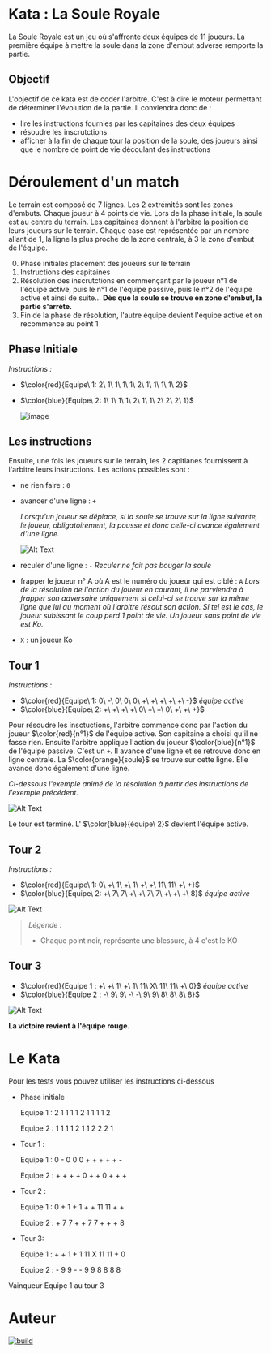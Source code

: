 # Kata : La Soule Royale
La Soule Royale est un jeu où s'affronte deux équipes de 11 joueurs. La première équipe à mettre la soule dans la zone d'embut adverse remporte la partie.

## Objectif
L'objectif de ce kata est de coder l'arbitre. C'est à dire le moteur permettant de déterminer l'évolution de la partie. Il conviendra donc de : 
- lire les instructions fournies par les capitaines des deux équipes
- résoudre les inscrutctions
- afficher à la fin de chaque tour la position de la soule, des joueurs ainsi que le nombre de point de vie découlant des instructions

# Déroulement d'un match
Le terrain est composé de 7 lignes. Les 2 extrémités sont les zones d'embuts. Chaque joueur à 4 points de vie.
Lors de la phase initiale, la soule est au centre du terrain. Les capitaines donnent à l'arbitre la position de leurs joueurs sur le terrain.
Chaque case est représentée par un nombre allant de 1, la ligne la plus proche de la zone centrale, à 3 la zone d'embut de l'équipe.

0. Phase initiales placement des joueurs sur le terrain
1. Instructions des capitaines
2. Résolution des inscrutctions en commençant par le joueur n°1 de l'équipe active, puis le n°1 de l'équipe passive, puis le n°2 de l'équipe active et ainsi de suite...
   __Dès que la soule se trouve en zone d'embut, la partie s'arrète.__
3. Fin de la phase de résolution, l'autre équipe devient l'équipe active et on recommence au point 1

## Phase Initiale
_Instructions :_
- $\color{red}{Equipe\ 1: 2\ 1\ 1\ 1\ 1\ 2\ 1\ 1\ 1\ 1\ 2\}$
- $\color{blue}{Equipe\ 2: 1\ 1\ 1\ 1\ 2\ 1\ 1\ 2\ 2\ 2\ 1\}$

  ![image](https://github.com/user-attachments/assets/34ebde7f-8448-4d06-87f2-03ff7d1c2f91)

## Les instructions
Ensuite, une fois les joueurs sur le terrain, les 2 capitianes fournissent à l'arbitre leurs instructions.
Les actions possibles sont :
- ne rien faire : `0`
- avancer d'une ligne : `+`
  
  _Lorsqu'un joueur se déplace, si la soule se trouve sur la ligne suivante, le joueur, obligatoirement, la pousse et donc celle-ci avance également d'une ligne._
  
  ![Alt Text](http://soule.royale.free.fr/Images/regles/Pousse_soule.gif)
- reculer d'une ligne : `-`
  _Reculer ne fait pas bouger la soule_
- frapper le joueur n° A où A est le numéro du joueur qui est ciblé : `A`
  _Lors de la résolution de l'action du joueur en courant, il ne parviendra à frapper son adversaire uniquement si celui-ci se trouve sur la même ligne que lui au moment où l'arbitre résout son action. Si tel est le cas, le joueur subissant le coup perd 1 point de vie. Un joueur sans point de vie est Ko._
- `X` : un joueur Ko

## Tour 1
_Instructions :_
- $\color{red}{Equipe\ 1: 0\ -\ 0\ 0\ 0\ +\ +\ +\ +\ +\ -\}$ _équipe active_
- $\color{blue}{Equipe\ 2: +\ +\ +\ +\ 0\ +\ +\ 0\ +\ +\ +\}$

Pour résoudre les insctuctions, l'arbitre commence donc par l'action du joueur $\color{red}{n°1}$ de l'équipe active. Son capitaine a choisi qu'il ne fasse rien.
Ensuite l'arbitre applique l'action du joueur $\color{blue}{n°1}$ de l'équipe passive. C'est un `+`. Il avance d'une ligne et se retrouve donc en ligne centrale. La $\color{orange}{soule}$ se trouve sur cette ligne. Elle avance donc également d'une ligne.

_Ci-dessous l'exemple animé de la résolution à partir des instructions de l'exemple précédent._

  ![Alt Text](http://soule.royale.free.fr/Images/regles/Phase1.gif)


Le tour est terminé. L' $\color{blue}{équipe\ 2}$ devient l'équipe active.

## Tour 2
_Instructions :_
- $\color{red}{Equipe\ 1: 0\ +\ 1\ +\ 1\ +\ +\ 11\ 11\ +\ +\}$
- $\color{blue}{Equipe\ 2: +\ 7\ 7\ +\ +\ 7\ 7\ +\ +\ +\ 8\}$ _équipe active_

![Alt Text](http://soule.royale.free.fr/Images/regles/Phase2.gif)
> _Légende :_
> - Chaque point noir, représente une blessure, à 4 c'est le KO

## Tour 3
- $\color{red}{Equipe 1 : +\ +\ 1\ +\ 1\ 11\ X\ 11\ 11\ +\ 0\}$ _équipe active_
- $\color{blue}{Equipe 2 : -\ 9\ 9\ -\ -\ 9\ 9\ 8\ 8\ 8\ 8\}$

![Alt Text](http://soule.royale.free.fr/Images/regles/Phase3.gif)

__La victoire revient à l'équipe rouge.__


# Le Kata
Pour les tests vous pouvez utiliser les instructions ci-dessous

- Phase initiale 
  
  Equipe 1 : 2 1 1 1 1 2 1 1 1 1 2
  
  Equipe 2 : 1 1 1 1 2 1 1 2 2 2 1

- Tour 1 : 
  
  Equipe 1 : 0 - 0 0 0 + + + + + -
  
  Equipe 2 : + + + + 0 + + 0 + + +
  
- Tour 2 :
  
  Equipe 1 : 0 + 1 + 1 + + 11 11 + +
  
  Equipe 2 : + 7 7 + + 7 7 + + + 8
  
- Tour 3:
  
  Equipe 1 : + + 1 + 1 11 X 11 11 + 0
  
  Equipe 2 : - 9 9 - - 9 9 8 8 8 8 

Vainqueur Equipe 1 au tour 3

# Auteur
[![build](https://img.shields.io/badge/LinkedIn-0077B5?style=for-the-badge&logo=linkedin&logoColor=white)](https://www.linkedin.com/in/cyril-cophignon-b58b5a5b/)



